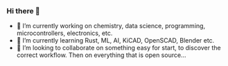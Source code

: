 ### Hi there 👋
- 🔭 I’m currently working on chemistry, data science, programming, microcontrollers, electronics, etc.
- 🌱 I’m currently learning Rust, ML, AI, KiCAD, OpenSCAD, Blender etc.
- 👯 I’m looking to collaborate on something easy for start, to discover the correct workflow. Then on everything that is open source...

<!--
**1kakarot/1kakarot** is a ✨ _special_ ✨ repository because its `README.md` (this file) appears on your GitHub profile.

Here are some ideas to get you started:

- 🔭 I’m currently working on chemistry, data science, programming, microcontrollers, electronics, etc.
- 🌱 I’m currently learning Rust, ML, AI, KiCAD, OpenSCAD, Blender etc.
- 👯 I’m looking to collaborate on something easy for start, to discover the correct workflow. Then on everything that is open source...
- 🤔 I’m looking for help with ...
- 💬 Ask me about ...
- 📫 How to reach me: ...
- 😄 Pronouns: ...
- ⚡ Fun fact: ...
-->
